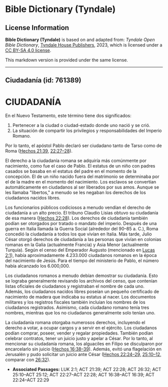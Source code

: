 # Bible Dictionary (Tyndale)

## License Information

**Bible Dictionary (Tyndale)** is based on and adapted from: _Tyndale Open Bible Dictionary_, [Tyndale House Publishers](https://tyndaleopenresources.com/), 2023, which is licensed under a [CC BY-SA 4.0 license](https://creativecommons.org/licenses/by-sa/4.0/legalcode.en).

This markdown version is provided under the same license.



--------------------------------

## Ciudadanía (id: 761389)

CIUDADANÍA
==========

En el Nuevo Testamento, este término tiene dos significados:

1. Pertenecer a la ciudad o ciudad\-estado donde uno nació y se crió.
2. La situación de compartir los privilegios y responsabilidades del Imperio Romano.

Por lo tanto, el apóstol Pablo declaró ser ciudadano tanto de Tarso como de Roma ([Hechos 21:39,](https://ref.ly/Acts21:39) [22:27–28](https://ref.ly/Acts22:27-Acts22:28)).

El derecho a la ciudadanía romana se adquiría más comúnmente por nacimiento, como fue el caso de Pablo. El estatus de un niño con padres casados se basaba en el estatus del padre en el momento de la concepción. El de un niño nacido fuera del matrimonio se determinaba por el de la madre en el momento del nacimiento. Los esclavos se convertían automáticamente en ciudadanos al ser liberados por sus amos. Aunque se les llamaba "libertos," a menudo se les negaban los derechos de los ciudadanos nacidos libres.

Los funcionarios públicos codiciosos a menudo vendían el derecho de ciudadanía a un alto precio. El tribuno Claudio Lisias obtuvo su ciudadanía de esa manera ([Hechos 22:28](https://ref.ly/Acts22:28)). Los derechos de ciudadanía también podían ser otorgados por tratado o mandato del imperio. Después de una guerra en Italia llamada la Guerra Social (alrededor del 90–85 a. C.), Roma concedió la ciudadanía a todos los que vivían en Italia. Más tarde, Julio César otorgó derechos de ciudadanía a las personas que vivían en colonias romanas en la Galia (actualmente Francia) y Asia Menor (actualmente Turquía). Según el censo del Emperador Augusto (mencionado en [Lucas 2:1](https://ref.ly/Luke2:1)), había aproximadamente 4\.233\.000 ciudadanos romanos en la época del nacimiento de Jesús. Para el tiempo del ministerio de Pablo, el número había alcanzado los 6\.000,000\.

Los ciudadanos romanos a menudo debían demostrar su ciudadanía. Esto se lograba generalmente revisando los archivos del censo, que contenían listas oficiales de ciudadanos y registraban el nombre de cada uno. Además, los ciudadanos nacidos libres poseían un pequeño certificado de nacimiento de madera que indicaba su estatus al nacer. Los documentos militares y los registros fiscales también incluían los nombres de los ciudadanos registrados. Asimismo, cada ciudadano romano tenía tres nombres, mientras que los no ciudadanos generalmente solo tenían uno.

La ciudadanía romana otorgaba numerosos derechos, incluyendo el derecho a votar, a ocupar cargos y a servir en el ejército. Los ciudadanos podían comprar, poseer, vender y regalar propiedades. También podían celebrar contratos, tener un juicio justo y apelar a César. Por lo tanto, al mencionar su ciudadanía romana, los alguaciles en Filipo se disculparon por encarcelarlo sin juicio ([Hechos 16:38–39](https://ref.ly/Acts16:38-Acts16:39)). Además, evitó una flagelación en Jerusalén y pudo solicitar un juicio ante César ([Hechos 22:24–29,](https://ref.ly/Acts22:24-Acts22:29) [25:10–12,](https://ref.ly/Acts25:10-Acts25:12) comparar con [26:32](https://ref.ly/Acts26:32)).

* **Associated Passages:** LUK 2:1; ACT 21:39; ACT 22:28; ACT 26:32; ACT 25:10–ACT 25:12; ACT 22:27–ACT 22:28; ACT 16:38–ACT 16:39; ACT 22:24–ACT 22:29

